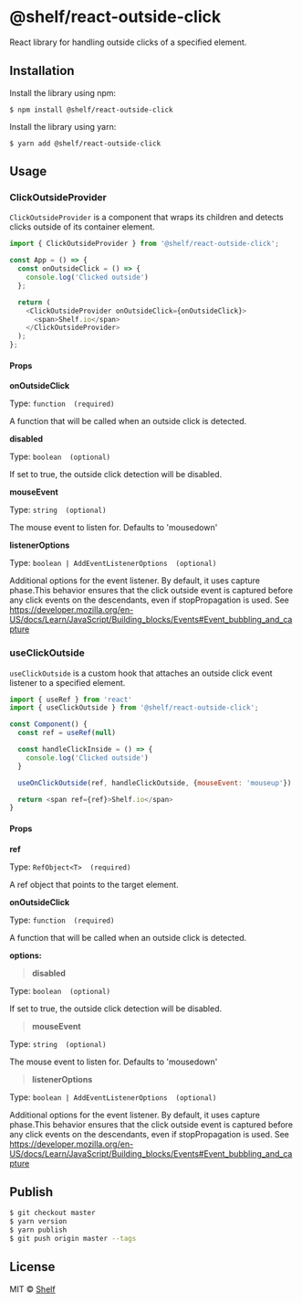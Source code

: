 # @shelf/react-outside-click

React library for handling outside clicks of a specified element.

## Installation

Install the library using npm:

```shell
$ npm install @shelf/react-outside-click
```

Install the library using yarn:

```shell
$ yarn add @shelf/react-outside-click
```

## Usage
### ClickOutsideProvider
`ClickOutsideProvider` is a component that wraps its children and detects clicks outside of its container element.

```js
import { ClickOutsideProvider } from '@shelf/react-outside-click';

const App = () => {
  const onOutsideClick = () => {
    console.log('Clicked outside')
  };

  return (
    <ClickOutsideProvider onOutsideClick={onOutsideClick}>
      <span>Shelf.io</span>
    </ClickOutsideProvider>
  );
};
```

#### Props

**onOutsideClick**

Type: `function  (required)`

A function that will be called when an outside click is detected.

**disabled**

Type: `boolean  (optional)`

If set to true, the outside click detection will be disabled.

**mouseEvent**

Type: `string  (optional)`

The mouse event to listen for. Defaults to 'mousedown'

**listenerOptions**

Type: `boolean | AddEventListenerOptions  (optional)`

Additional options for the event listener. By default, it uses capture phase.This behavior ensures that the click outside event is captured before any click events on the descendants, even if stopPropagation is used.
See https://developer.mozilla.org/en-US/docs/Learn/JavaScript/Building_blocks/Events#Event_bubbling_and_capture



### useClickOutside
`useClickOutside` is a custom hook that attaches an outside click event listener to a specified element.

```js
import { useRef } from 'react'
import { useClickOutside } from '@shelf/react-outside-click';

const Component() {
  const ref = useRef(null)

  const handleClickInside = () => {
    console.log('Clicked outside')
  }

  useOnClickOutside(ref, handleClickOutside, {mouseEvent: 'mouseup'})

  return <span ref={ref}>Shelf.io</span>
}
```

#### Props

**ref**

Type: `RefObject<T>  (required)`

A ref object that points to the target element.

**onOutsideClick**

Type: `function  (required)`

A function that will be called when an outside click is detected.

**options:**

> **disabled**

Type: `boolean  (optional)`

If set to true, the outside click detection will be disabled.

> **mouseEvent**

Type: `string  (optional)`

The mouse event to listen for. Defaults to 'mousedown'

> **listenerOptions**

Type: `boolean | AddEventListenerOptions  (optional)`

Additional options for the event listener. By default, it uses capture phase.This behavior ensures that the click outside event is captured before any click events on the descendants, even if stopPropagation is used.
See https://developer.mozilla.org/en-US/docs/Learn/JavaScript/Building_blocks/Events#Event_bubbling_and_capture

## Publish

```sh
$ git checkout master
$ yarn version
$ yarn publish
$ git push origin master --tags
```

## License

MIT © [Shelf](https://shelf.io)
